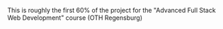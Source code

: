This is roughly the first 60% of the project for the "Advanced Full Stack Web Development" course (OTH Regensburg)
